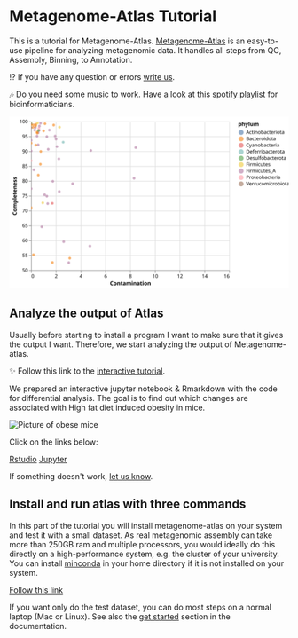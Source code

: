 


[Binder_Rstudio]: https://mybinder.org/v2/gh/metagenome-atlas/BinderTutorial/R?urlpath=git-pull%3Frepo%3Dhttps%253A%252F%252Fgithub.com%252Fmetagenome-atlas%252FTutorial%26urlpath%3Drstudio%252F%26branch%3Dmaster
[Binder_Jupyter]: https://mybinder.org/v2/gh/metagenome-atlas/BinderTutorial/Python?urlpath=git-pull%3Frepo%3Dhttps%253A%252F%252Fgithub.com%252Fmetagenome-atlas%252FTutorial%26urlpath%3Dlab%252Ftree%252FTutorial%252F%26branch%3Dmaster
[chat]: https://github.com/metagenome-atlas/Tutorial/issues


# Metagenome-Atlas Tutorial

This is a tutorial for Metagenome-Atlas. [Metagenome-Atlas](https://metagenome-atlas.github.io/) is an easy-to-use pipeline for analyzing metagenomic data. It handles all steps from QC, Assembly, Binning, to Annotation.


:interrobang: If you have any question or errors [write us][chat].


:notes: Do you need some music to work. Have a look at this [spotify playlist](https://open.spotify.com/playlist/1uJJpcPx752ddZXCtU6oRc?si=sTO-ec95TFqxHviin59M0g) for bioinformaticians.

![checkmquality](Tutorial/images/quality.svg)


## Analyze the output of Atlas

Usually before starting to install a program I want to make sure that it gives the output I want.
Therefore, we start analyzing the output of Metagenome-atlas.

:sparkles: Follow this link to the [interactive tutorial](https://metagenome-atlas.shinyapps.io/Part2).

We prepared an interactive jupyter notebook & Rmarkdown with the code for differential analysis. The goal is to find out which changes are associated with High fat diet induced obesity in mice.

![Picture of obese mice](https://upload.wikimedia.org/wikipedia/commons/0/0b/Fatmouse.jpg)


Click on the links below:

[Rstudio][Binder_Rstudio]          [Jupyter][Binder_Jupyter]

If something doesn't work, [let us know][chat].
<!--
[This cool report](http://htmlpreview.github.io/?https://github.com/metagenome-atlas/Tutorial/blob/master/Example/Results/Summary.html):sparkles: shows the most interesting output of Atlas.


Metagenome-Atlas produces a lot of other outputs from the QC and assembly steps. They are  summarized reports such as these ones:
- [QC_report](https://metagenome-atlas.readthedocs.io/en/latest/_static/QC_report.html)
- [assembly report](https://metagenome-atlas.readthedocs.io/en/latest/_static/assembly_report.html).
-->


## Install and run atlas with three commands

In this part of the tutorial you will install metagenome-atlas on your system and test it with a small dataset.
As real metagenomic assembly can take more than 250GB ram and multiple processors, you would ideally do this directly on a high-performance system, e.g. the cluster of your university. You can install [minconda](https://docs.conda.io/en/latest/miniconda.html) in your home directory if it is not installed on your system.

[Follow this link](https://metagenome-atlas.shinyapps.io/Part1/)

If you want only do the test dataset, you can do most steps on a  normal laptop (Mac or Linux).
See also the [get started](https://metagenome-atlas.readthedocs.io/en/latest/usage/getting_started.html#install-metagenome-atlas) section in the documentation.
